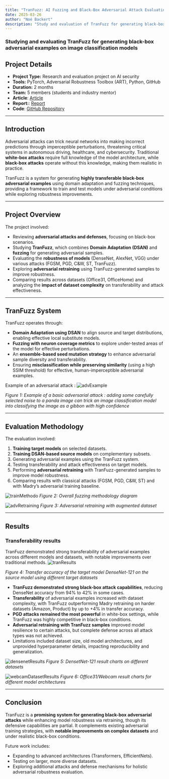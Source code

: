 ```yaml
---
title: "TranFuzz: AI Fuzzing and Black-Box Adversarial Attack Evaluation"
date: 2025-03-26
author: "Noé Backert"
description: "Study and evaluation of TranFuzz for generating black-box adversarial examples on image classification models." 
---
```


### Studying and evaluating TranFuzz for generating black-box adversarial examples on image classification models

## Project Details

- **Project Type:** Research and evaluation project on AI security
- **Tools:** PyTorch, Adversarial Robustness Toolbox (ART), Python, GitHub
- **Duration:** 2 months
- **Team:** 5 members (students and industry mentor)
- **Article**: [Article](/files/2021_TranFuzz.pdf)
- **Report:**: [Report](/files/PR_2025_Report.pdf)
- **Code**: [GitHub Repository](https://github.com/noebackert/PR-ICICS)

---

## Introduction

Adversarial attacks can trick neural networks into making incorrect predictions through imperceptible perturbations, threatening critical systems in autonomous driving, healthcare, and cybersecurity. Traditional **white-box attacks** require full knowledge of the model architecture, while **black-box attacks** operate without this knowledge, making them realistic in practice.

TranFuzz is a system for generating **highly transferable black-box adversarial examples** using domain adaptation and fuzzing techniques, providing a framework to train and test models under adversarial conditions while exploring robustness improvements.

---

## Project Overview

The project involved:

- Reviewing **adversarial attacks and defenses**, focusing on black-box scenarios.
- Studying **TranFuzz**, which combines **Domain Adaptation (DSAN)** and **fuzzing** for generating adversarial samples.
- Evaluating the **robustness of models** (DenseNet, AlexNet, VGG) under various attacks (FGSM, PGD, C&W, ST, TranFuzz).
- Exploring **adversarial retraining** using TranFuzz-generated samples to improve robustness.
- Comparing results across datasets (Office31, OfficeHome) and analyzing the **impact of dataset complexity** on transferability and attack effectiveness.

---

## TranFuzz System

TranFuzz operates through:
- **Domain Adaptation using DSAN** to align source and target distributions, enabling effective local substitute models.
- **Fuzzing with neuron coverage metrics** to explore under-tested areas of the model for effective perturbations.
- An **ensemble-based seed mutation strategy** to enhance adversarial sample diversity and transferability.
- Ensuring **misclassification while preserving similarity** (using a high SSIM threshold) for effective, human-imperceptible adversarial examples.

Example of an adversarial attack :
![advExample](/img/projects/aiFuzzing/adv.png)

*Figure 1: Example of a basic adversarial attack : adding some carefully selected noise to a panda image can trick an image classification model into classifying the image as a gibbon with high confidence*

---

## Evaluation Methodology

The evaluation involved:

1. **Training target models** on selected datasets.
2. **Training DSAN-based source models** on complementary subsets.
3. Generating adversarial examples using the TranFuzz system.
4. Testing transferability and attack effectiveness on target models.
5. Performing **adversarial retraining** with TranFuzz-generated samples to improve model robustness.
6. Comparing results with classical attacks (FGSM, PGD, C&W, ST) and with Madry’s adversarial training baseline.


![trainMethodo](/img/projects/aiFuzzing/trainingMethodology.png)
*Figure 2: Overall fuzzing methodology diagram*


![advRetraining](/img/projects/aiFuzzing/advRetraining.png)
*Figure 3: Adversarial retraining with augmented dataset*


---

## Results
### Transferability results
TranFuzz demonstrated strong transferability of adversarial examples across different models and datasets, with notable improvements over traditional methods.
![tranResults](/img/projects/aiFuzzing/transfResults.png)

*Figure 4: Transfer accuracy of the target model DenseNet-121 on the source model using
 different target datasets*

- **TranFuzz demonstrated strong black-box attack capabilities**, reducing DenseNet accuracy from 94% to 42% in some cases.
- **Transferability** of adversarial examples increased with dataset complexity, with TranFuzz outperforming Madry retraining on harder datasets (Amazon, Product) by up to +4% in transfer accuracy.
- **PGD attacks remained the most powerful** in white-box settings, while TranFuzz was highly competitive in black-box conditions.
- **Adversarial retraining with TranFuzz samples** improved model resilience to certain attacks, but complete defense across all attack types was not achieved.
- Limitations included dataset size, old model architectures, and unprovided hyperparameter details, impacting reproducibility and generalization.

![densenetResults](/img/projects/aiFuzzing/densenetResults.png)
*Figure 5: DensetNet-121 result charts on different datasets*

![webcamDatasetResults](/img/projects/aiFuzzing/webcamDatasetResults.png)
*Figure 6: Office31/Webcam result charts for different model architectures*

---

## Conclusion

TranFuzz is a **promising system for generating black-box adversarial attacks** while enhancing model robustness via retraining, though its defensive capabilities are partial. It complements existing adversarial training strategies, with **notable improvements on complex datasets** and under realistic black-box conditions.

Future work includes:
- Expanding to advanced architectures (Transformers, EfficientNets).
- Testing on larger, more diverse datasets.
- Exploring additional attacks and defense mechanisms for holistic adversarial robustness evaluation.